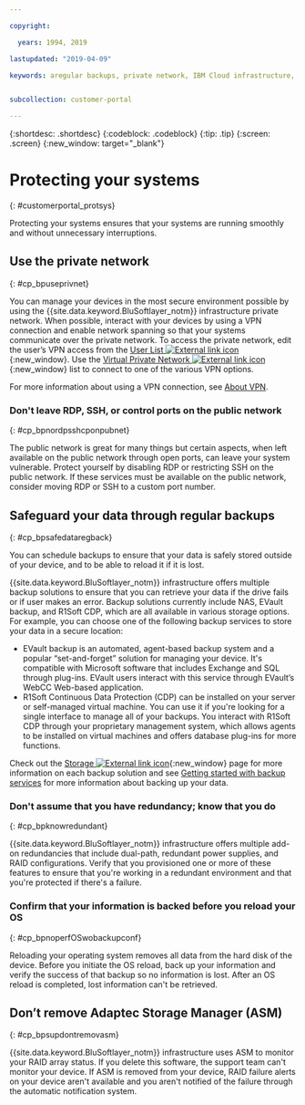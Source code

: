 ```yaml
---

copyright:

  years: 1994, 2019

lastupdated: "2019-04-09"

keywords: aregular backups, private network, IBM Cloud infrastructure, 


subcollection: customer-portal

---
```


{:shortdesc: .shortdesc}
{:codeblock: .codeblock}
{:tip: .tip}
{:screen: .screen}
{:new_window: target="_blank"}


# Protecting your systems
{: #customerportal_protsys}

Protecting your systems ensures that your systems are running smoothly and without unnecessary interruptions.

## Use the private network
{: #cp_bpuseprivnet}

You can manage your devices in the most secure environment possible by using the {{site.data.keyword.BluSoftlayer_notm}} infrastructure private network. When possible, interact with your devices by using a VPN connection and enable network spanning so that your systems communicate over the private network. To access the private network, edit the user’s VPN access from the [User List ![External link icon](../icons/launch-glyph.svg)](https://control.softlayer.com/account/user/list){:new_window}. Use the [Virtual Private Network ![External link icon](../icons/launch-glyph.svg)](http://www.softlayer.com/vpn-access){:new_window} list to connect to one of the various VPN options.

For more information about using a VPN connection, see [About VPN](/docs/infrastructure/iaas-vpn?topic=VPN-about-iaas-vpn#about-iaas-vpn).

### Don't leave RDP, SSH, or control ports on the public network
{: #cp_bpnordpsshcponpubnet}

The public network is great for many things but certain aspects, when left available on the public network through open ports, can leave your system vulnerable. Protect yourself by disabling RDP or restricting SSH on the public network. If these services must be available on the public network, consider moving RDP or SSH to a custom port number.

## Safeguard your data through regular backups
{: #cp_bpsafedataregback}

You can schedule backups to ensure that your data is safely stored outside of your device, and to be able to reload it if it is lost.

{{site.data.keyword.BluSoftlayer_notm}} infrastructure offers multiple backup solutions to ensure that you can retrieve your data if the drive fails or if user makes an error. Backup solutions currently include NAS, EVault backup, and R1Soft CDP, which are all available in various storage options.
For example, you can choose one of the following backup services to store your data in a secure location:
  * EVault backup is an automated, agent-based backup system and a popular “set-and-forget” solution for managing your device. It's compatible with Microsoft software that includes Exchange and SQL through plug-ins. EVault users interact with this service through EVault’s WebCC Web-based application.
  * R1Soft Continuous Data Protection (CDP) can be installed on your server or self-managed virtual machine. You can use it if you're looking for a single interface to manage all of your backups. You interact with R1Soft CDP through your proprietary management system, which allows agents to be installed on virtual machines and offers database plug-ins for more functions.

 Check out the [Storage ![External link icon](../icons/launch-glyph.svg)](http://www.softlayer.com/services/storagelayer/){:new_window} page for more information on each backup solution and see [Getting started with backup services](/docs/infrastructure/Backup?topic=Backup-getting-started#getting-started) for more information about backing up your data.

### Don't assume that you have redundancy; know that you do
{: #cp_bpknowredundant}

{{site.data.keyword.BluSoftlayer_notm}} infrastructure offers multiple add-on redundancies that include dual-path, redundant power supplies, and RAID configurations. Verify that you provisioned one or more of these features to ensure that you're working in a redundant environment and that you're protected if there's a failure.

### Confirm that your information is backed before you reload your OS
{: #cp_bpnoperfOSwobackupconf}

Reloading your operating system removes all data from the hard disk of the device. Before you initiate the OS reload, back up your information and verify the success of that backup so no information is lost. After an OS reload is completed, lost information can't be retrieved.

## Don’t remove Adaptec Storage Manager (ASM)
{: #cp_bpsupdontremovasm}

 {{site.data.keyword.BluSoftlayer_notm}} infrastructure uses ASM to monitor your RAID array status. If you delete this software, the support team can't monitor your device. If ASM is removed from your device, RAID failure alerts on your device aren't available and you aren't notified of the failure through the automatic notification system.
